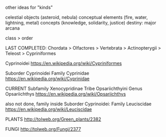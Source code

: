other ideas for "kinds"

celestial objects (asteroid, nebula)
conceptual elements (fire, water, lightning, metal)
concepts (knowledge, solidarity, justice)
destiny: major arcana

class > order


LAST COMPLETED:
Chordata > Olfactores > Vertebrata > Actinopterygii > Teleost > Cypriniformes

Cyprinoidei
https://en.wikipedia.org/wiki/Cypriniformes

Suborder Cyprinoidei
Family Cyprinidae
https://en.wikipedia.org/wiki/Cyprinidae

CURRENT
Subfamily Xenocypridinae
Tribe Opsariichthyini
Genus Opsariichthys
https://en.wikipedia.org/wiki/Opsariichthys

also not done, family inside Suborder Cyprinoidei:
Family Leuciscidae
https://en.wikipedia.org/wiki/Leuciscidae



PLANTS
http://tolweb.org/Green_plants/2382

FUNGI
http://tolweb.org/Fungi/2377